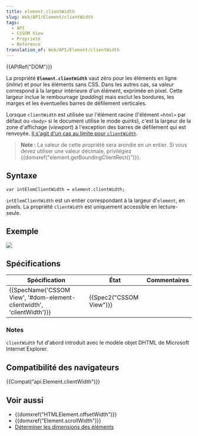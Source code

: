 ```yaml
---
title: element.clientWidth
slug: Web/API/Element/clientWidth
tags:
  - API
  - CSSOM View
  - Propriété
  - Reference
translation_of: Web/API/Element/clientWidth
---
```

{{APIRef("DOM")}}

La propriété **`Element.clientWidth`** vaut zéro pour les éléments en ligne (_inline_) et pour les éléments sans CSS. Dans les autres cas, sa valeur correspond à la largeur intérieure d'un élément, exprimée en pixel. Cette largeur inclue le rembourrage (_padding_) mais exclut les bordures, les marges et les éventuelles barres de défilement verticales.

Lorsque `clientWidth` est utilisée sur l'élément racine (l'élément `<html>` par défaut ou `<body>` si le document utilise le mode _quirks_), c'est la largeur de la zone d'affichage (_viewport_) à l'exception des barres de défilement qui est renvoyée. [Il s'agit d'un cas au limite pour `clientWidth`](https://www.w3.org/TR/2016/WD-cssom-view-1-20160317/#dom-element-clientwidth).

> **Note :** La valeur de cette propriété sera arondie en un entier. Si vous devez utiliser une valeur décimale, privilégiez {{domxref("element.getBoundingClientRect()")}}.

## Syntaxe

    var intElemClientWidth = element.clientWidth;

`intElemClientWidth` est un entier correspondant à la largeur d'`element`, en pixels. La propriété `clientWidth` est uniquement accessible en lecture-seule.

## Exemple

![](dimensions-client.png)

## Spécifications

| Spécification                                                                                | État                             | Commentaires |
| -------------------------------------------------------------------------------------------- | -------------------------------- | ------------ |
| {{SpecName('CSSOM View', '#dom-element-clientwidth', 'clientWidth')}} | {{Spec2("CSSOM View")}} |              |

### Notes

`clientWidth` fut d'abord introduit avec le modèle objet DHTML de Microsoft Internet Explorer.

## Compatibilité des navigateurs

{{Compat("api.Element.clientWidth")}}

## Voir aussi

- {{domxref("HTMLElement.offsetWidth")}}
- {{domxref("Element.scrollWidth")}}
- [Déterminer les dimensions des éléments](/fr/docs/Web/API/CSS_Object_Model/Determining_the_dimensions_of_elements)
